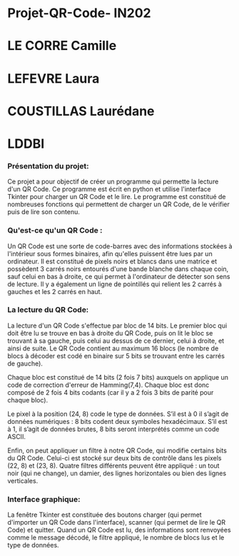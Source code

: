 # Projet-QR-Code- IN202

# LE CORRE Camille
# LEFEVRE Laura
# COUSTILLAS Laurédane
# LDDBI


### Présentation du projet:

Ce projet a pour objectif de créer un programme qui permette la lecture d'un QR Code. Ce programme est écrit en python et utilise l'interface Tkinter pour charger un QR Code et le lire. Le programme est constitué de nombreuses fonctions qui permettent de charger un QR Code, de le vérifier puis de lire son contenu.


### Qu'est-ce qu'un QR Code :

Un QR Code est une sorte de code-barres avec des informations stockées à l'intérieur sous formes binaires, afin qu'elles puissent être lues par un ordinateur. Il est constitué de pixels noirs et blancs dans une matrice et possèdent 3 carrés noirs entourés d'une bande blanche dans chaque coin, sauf celui en bas à droite, ce qui permet à l'ordinateur de détecter son sens de lecture. Il y a également un ligne de pointillés qui relient les 2 carrés à gauches et les 2 carrés en haut.


### La lecture du QR Code:

La lecture d'un QR Code s'effectue par bloc de 14 bits. Le premier bloc qui doit être lu se trouve en bas à droite du QR Code, puis on lit le bloc se trouvant à sa gauche, puis celui au dessus de ce dernier, celui à droite, et ainsi de suite.
Le QR Code contient au maximum 16 blocs (le nombre de blocs à décoder est codé en binaire sur 5 bits se trouvant entre les carrés de gauche).

Chaque bloc est constitué de 14 bits (2 fois 7 bits) auxquels on applique un code de correction d'erreur de Hamming(7,4). Chaque bloc est donc composé de 2 fois 4 bits codants (car il y a 2 fois 3 bits de parité pour chaque bloc).

Le pixel à la position (24, 8) code le type de données. S’il est à 0 il s’agit de données numériques : 8 bits codent deux symboles hexadécimaux. S’il est à 1, il s’agit de données brutes, 8 bits seront interprétés comme un code ASCII.

Enfin, on peut appliquer un filtre à notre QR Code, qui modifie certains bits du QR Code. Celui-ci est stocké sur deux bits de contrôle dans les pixels (22, 8) et (23, 8). Quatre filtres différents peuvent être appliqué : un tout noir (qui ne change), un damier, des lignes horizontales ou bien des lignes verticales.


### Interface graphique:

La fenêtre Tkinter est constituée des boutons charger (qui permet d'importer un QR Code dans l'interface), scanner (qui permet de lire le QR Code) et quitter.
Quand un QR Code est lu, des informations sont renvoyées comme le message décodé, le filtre appliqué, le nombre de blocs lus et le type de données.